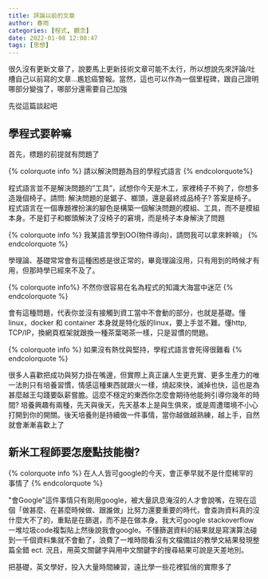 ```yaml
---
title: 評論以前的文章
author: 春雨
categories: [程式, 觀念]
date: 2022-01-08 12:08:47
tags: [思想]
---
```


很久沒有更新文章了，說要馬上更新技術文章可能不太行，所以想說先來評論/吐槽自己以前寫的文章…尷尬癌警報。當然，這也可以作為一個里程碑，跟自己證明哪部分變強了，哪部分還需要自己加強

先從這篇談起吧

## 學程式要幹嘛

首先，標題的前提就有問題了

{% colorquote info %}
請以解決問題為目的學程式語言
{% endcolorquote%}

程式語言並不是解決問題的”工具”，試想你今天是木工，家裡椅子不夠了，你想多造幾個椅子。請問: 解決問題的是鋸子、榔頭，還是最終成品椅子? 答案是椅子。程式語言在一個專題裡扮演的腳色是構築一個解決問題的模組、工具，而不是模組本身。不是釘子和榔頭解決了沒椅子的窘境，而是椅子本身解決了問題

{% colorquote info %}
我某語言學到OO(物件導向)，請問我可以拿來幹嘛」
{% endcolorquote %}

學理論、基礎常常會有這種困惑是很正常的，畢竟理論沒用，只有用到的時候才有用，但那時學已經來不及了。

{% colorquote info%}
不然你很容易在名為程式的知識大海當中迷茫
{% endcolorquote %}

會有這種問題，代表你並沒有接觸到資工當中不會動的部分，也就是基礎。懂linux，docker 和 container 本身就是特化版的linux，要上手並不難。懂http, TCP/IP，換網頁框架就跟換一種茶葉喝茶一樣，只是習慣的問題。

{% colorquote info %}
如果沒有熱忱與堅持，學程式語言會死得很難看
{% endcolorquote %}

很多人喜歡把成功與努力掛在嘴邊，但實際上真正讓人生更充實、更多生產力的唯一法則只有培養習慣，情感這種東西就跟火一樣，燒起來快，滅掉也快，這也是為甚麼越王勾踐要臥薪嘗膽。這麼不穩定的東西你怎麼會期待他能夠引導你幾年的時間?
培養興趣有兩種，先天與後天，先天基本上是與生俱來，或是周遭環境不小心打開到你的開關。後天培養則是持續做一件事情，當你越做越熟練，越上手，自然就會漸漸喜歡上了

## 新米工程師要怎麼點技能樹?

{% colorquote info %}
在人人皆可google的今天，會正拳早就不是什麼稀罕的事情了
{% endcolorquote %}

"會Google"這件事情只有剛用google，被大量訊息淹沒的人才會說嘴，在現在這個「做甚麼、在甚麼時候做、跟誰做」比努力還要重要的時代，會查詢資料真的沒什麼大不了的，重點是在篩選，而不是在做本身。我大可google stackoverflow 一堆垃圾code複製貼上然後說我會google。不懂篩選資料的結果就是寫演算法碰到一千個資料集就不會動了，浪費了一堆時間看沒有文檔備註的教學文結果發現整篇全錯 ect. 況且，用英文關鍵字與用中文關鍵字的搜尋結果可說是天差地別。

把基礎，英文學好，投入大量時間練習，遠比學一些花裡狐俏的實際多了
